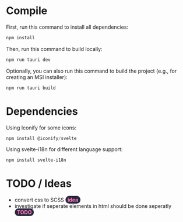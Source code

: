 # Compile
First, run this command to install all dependencies:
```powershell
npm install
```
Then, run this command to build locally:
```powershell
npm run tauri dev
```
Optionally, you can also run this command to build the project (e.g., for creating an MSI installer):
```powershell
npm run tauri build
```



# Dependencies

Using Iconify for some icons:
```powershell
npm install @iconify/svelte
```
Using svelte-i18n for different language support:
```powershell
npm install svelte-i18n
```


# TODO / Ideas

- convert css to SCSS <span style="background-color: #2c2740; border-radius: 10px; padding: 2px 6px; color: #ff80c0; font-weight: bold;">idea</span>
- investigate if seperate elements in html should be done seperatly <span style="background-color: #2c2740; border-radius: 10px; padding: 2px 6px; color: #ff80c0; font-weight: bold;">TODO</span>


